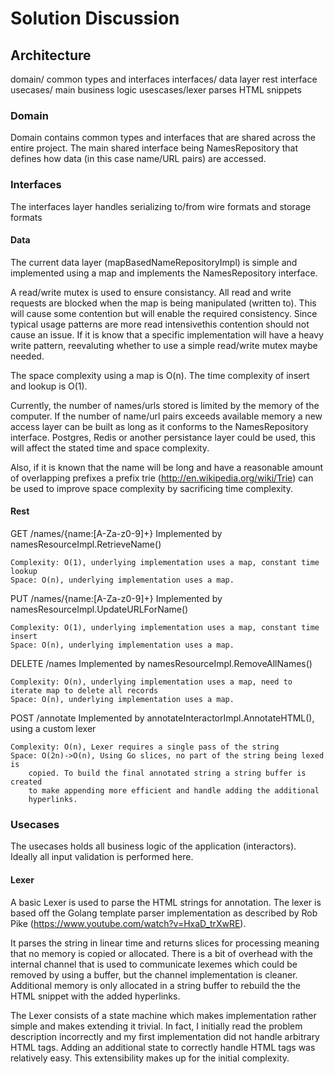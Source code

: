 Solution Discussion
=================================

## Architecture

domain/
	common types and interfaces
interfaces/
	data layer
	rest interface
usecases/
	main business logic
usescases/lexer 
	parses HTML snippets

### Domain

Domain contains common types and interfaces that are shared across the entire 
project. The main shared interface being NamesRepository that defines how 
data (in this case name/URL pairs) are accessed.

### Interfaces

The interfaces layer handles serializing to/from wire formats and 
storage formats

#### Data

The current data layer (mapBasedNameRepositoryImpl) is simple and implemented
using a map and implements the NamesRepository interface.

A read/write mutex is used to ensure consistancy.  All read and write requests
are blocked when the map is being manipulated (written to).  This will cause
some contention but will enable the required consistency.  Since typical usage
patterns are more read intensivethis contention should not cause an issue.  If 
it is know that a specific implementation will have a heavy write pattern,
reevaluting whether to use a simple read/write mutex maybe needed.

The space complexity using a map is O(n).
The time complexity of insert and lookup is O(1).

Currently, the number of names/urls stored is limited by the memory of the computer.  If the number of name/url pairs exceeds available memory a new access layer can be built as long as it conforms to the NamesRepository interface.  Postgres, Redis or another persistance layer could be used, this
will affect the stated time and space complexity.

Also, if it is known that the name will be long and have a reasonable amount
of overlapping prefixes a prefix trie (http://en.wikipedia.org/wiki/Trie) can
be used to improve space complexity by sacrificing time complexity. 

#### Rest

GET		/names/{name:[A-Za-z0-9]+}
	Implemented by namesResourceImpl.RetrieveName()

	Complexity: O(1), underlying implementation uses a map, constant time lookup
	Space: O(n), underlying implementation uses a map.


PUT		/names/{name:[A-Za-z0-9]+}
	Implemented by namesResourceImpl.UpdateURLForName()

	Complexity: O(1), underlying implementation uses a map, constant time insert
	Space: O(n), underlying implementation uses a map.


DELETE	/names
	Implemented by namesResourceImpl.RemoveAllNames()

	Complexity: O(n), underlying implementation uses a map, need to iterate map to delete all records
	Space: O(n), underlying implementation uses a map.


POST	/annotate
	Implemented by annotateInteractorImpl.AnnotateHTML(), using a custom lexer

	Complexity: O(n), Lexer requires a single pass of the string
	Space: O(2n)->O(n), Using Go slices, no part of the string being lexed is
		copied. To build the final annotated string a string buffer is created
		to make appending more efficient and handle adding the additional
		hyperlinks. 



### Usecases

The usecases holds all business logic of the application (interactors).
Ideally all input validation is performed here.


#### Lexer

A basic Lexer is used to parse the HTML strings for annotation.  The
lexer is based off the Golang template parser implementation as
described by Rob Pike (https://www.youtube.com/watch?v=HxaD_trXwRE).

It parses the string in linear time and returns slices for processing
meaning that no memory is copied or allocated. There is a bit of overhead
with the internal channel that is used to communicate lexemes which
could be removed by using a buffer, but the channel implementation is
cleaner.  Additional memory is only allocated in a string buffer to
rebuild the the HTML snippet with the added hyperlinks.

The Lexer consists of a state machine which makes implementation
rather simple and makes extending it trivial.  In fact, I
initially read the problem description incorrectly and my first
implementation did not handle arbitrary HTML tags.  Adding an
additional state to correctly handle HTML tags was relatively easy.
This extensibility makes up for the initial complexity.